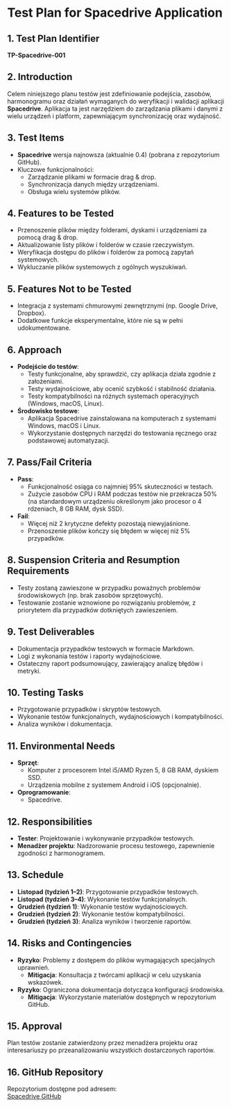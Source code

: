 # Test Plan for Spacedrive Application

## 1. Test Plan Identifier
**TP-Spacedrive-001**

## 2. Introduction
Celem niniejszego planu testów jest zdefiniowanie podejścia, zasobów, harmonogramu oraz działań wymaganych do weryfikacji i walidacji aplikacji **Spacedrive**. Aplikacja ta jest narzędziem do zarządzania plikami i danymi z wielu urządzeń i platform, zapewniającym synchronizację oraz wydajność.  

## 3. Test Items
- **Spacedrive** wersja najnowsza (aktualnie 0.4) (pobrana z repozytorium GitHub).  
- Kluczowe funkcjonalności:  
  - Zarządzanie plikami w formacie drag & drop.
  - Synchronizacja danych między urządzeniami.
  - Obsługa wielu systemów plików.  

## 4. Features to be Tested
- Przenoszenie plików między folderami, dyskami i urządzeniami za pomocą drag & drop.
- Aktualizowanie listy plików i folderów w czasie rzeczywistym.
- Weryfikacja dostępu do plików i folderów za pomocą zapytań systemowych.
- Wykluczanie plików systemowych z ogólnych wyszukiwań.

## 5. Features Not to be Tested  
- Integracja z systemami chmurowymi zewnętrznymi (np. Google Drive, Dropbox).
- Dodatkowe funkcje eksperymentalne, które nie są w pełni udokumentowane.

## 6. Approach  
- **Podejście do testów**:  
  - Testy funkcjonalne, aby sprawdzić, czy aplikacja działa zgodnie z założeniami.  
  - Testy wydajnościowe, aby ocenić szybkość i stabilność działania.  
  - Testy kompatybilności na różnych systemach operacyjnych (Windows, macOS, Linux).  
- **Środowisko testowe**:  
  - Aplikacja Spacedrive zainstalowana na komputerach z systemami Windows, macOS i Linux.  
  - Wykorzystanie dostępnych narzędzi do testowania ręcznego oraz podstawowej automatyzacji. 

## 7. Pass/Fail Criteria  
- **Pass**:  
  - Funkcjonalność osiąga co najmniej 95% skuteczności w testach.  
  - Zużycie zasobów CPU i RAM podczas testów nie przekracza 50% (na standardowym urządzeniu określonym jako procesor o 4 rdzeniach, 8 GB RAM, dysk SSD).
- **Fail**:  
  - Więcej niż 2 krytyczne defekty pozostają niewyjaśnione.  
  - Przenoszenie plików kończy się błędem w więcej niż 5% przypadków.  

## 8. Suspension Criteria and Resumption Requirements  
- Testy zostaną zawieszone w przypadku poważnych problemów środowiskowych (np. brak zasobów sprzętowych).  
- Testowanie zostanie wznowione po rozwiązaniu problemów, z priorytetem dla przypadków dotkniętych zawieszeniem.  

## 9. Test Deliverables  
- Dokumentacja przypadków testowych w formacie Markdown.
- Logi z wykonania testów i raporty wydajnościowe.
- Ostateczny raport podsumowujący, zawierający analizę błędów i metryki.

## 10. Testing Tasks
- Przygotowanie przypadków i skryptów testowych.
- Wykonanie testów funkcjonalnych, wydajnościowych i kompatybilności.
- Analiza wyników i dokumentacja.

## 11. Environmental Needs  
- **Sprzęt**:  
  - Komputer z procesorem Intel i5/AMD Ryzen 5, 8 GB RAM, dyskiem SSD.
  - Urządzenia mobilne z systemem Android i iOS (opcjonalnie).
- **Oprogramowanie**:
  - Spacedrive.

## 12. Responsibilities  
- **Tester**: Projektowanie i wykonywanie przypadków testowych.  
- **Menadżer projektu**: Nadzorowanie procesu testowego, zapewnienie zgodności z harmonogramem.  

## 13. Schedule  
- **Listopad (tydzień 1–2)**: Przygotowanie przypadków testowych.  
- **Listopad (tydzień 3–4)**: Wykonanie testów funkcjonalnych.  
- **Grudzień (tydzień 1)**: Wykonanie testów wydajnościowych.  
- **Grudzień (tydzień 2)**: Wykonanie testów kompatybilności.  
- **Grudzień (tydzień 3)**: Analiza wyników i tworzenie raportów.  

## 14. Risks and Contingencies  
- **Ryzyko**: Problemy z dostępem do plików wymagających specjalnych uprawnień.  
  - **Mitigacja**: Konsultacja z twórcami aplikacji w celu uzyskania wskazówek.  
- **Ryzyko**: Ograniczona dokumentacja dotycząca konfiguracji środowiska.  
  - **Mitigacja**: Wykorzystanie materiałów dostępnych w repozytorium GitHub.  

## 15. Approval  
Plan testów zostanie zatwierdzony przez menadżera projektu oraz interesariuszy po przeanalizowaniu wszystkich dostarczonych raportów.  

## 16. GitHub Repository  
Repozytorium dostępne pod adresem:  
[Spacedrive GitHub](https://github.com/spacedriveapp/spacedrive)
